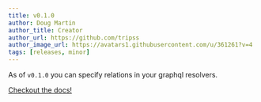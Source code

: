 ```yaml
---
title: v0.1.0
author: Doug Martin
author_title: Creator
author_url: https://github.com/tripss
author_image_url: https://avatars1.githubusercontent.com/u/361261?v=4
tags: [releases, minor]
---
```


As of `v0.1.0` you can specify relations in your graphql resolvers.

[Checkout the docs!](docs/graphql/relations)
